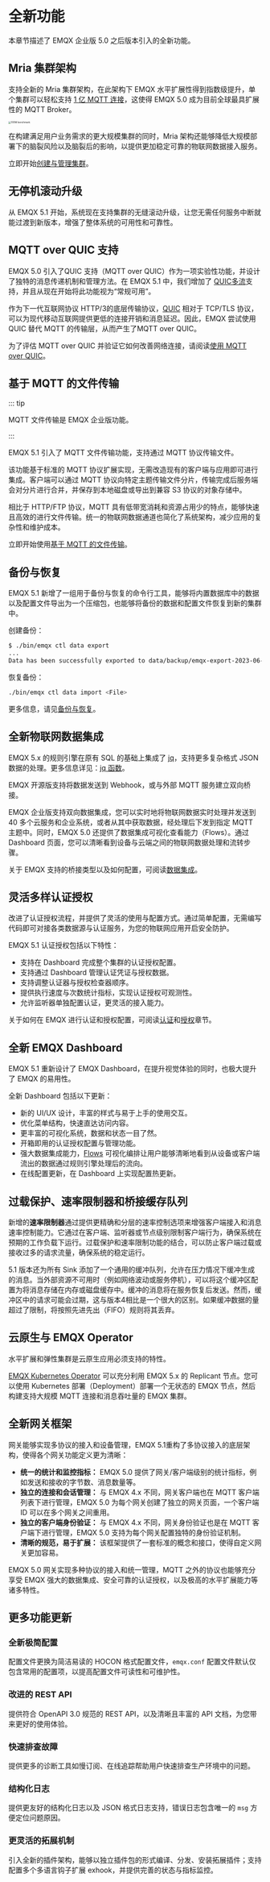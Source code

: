 # 全新功能

本章节描述了 EMQX 企业版 5.0 之后版本引入的全新功能。

## Mria 集群架构

支持全新的 Mria 集群架构，在此架构下 EMQX 水平扩展性得到指数级提升，单个集群可以轻松支持 [1 亿 MQTT 连接](https://www.emqx.com/zh/blog/reaching-100m-mqtt-connections-with-emqx-5-0)，这使得 EMQX 5.0 成为目前全球最具扩展性的 MQTT Broker。

<img src="./assets/100m-benckmark.png" alt="100M benchmark" style="zoom:33%;" />

在构建满足用户业务需求的更大规模集群的同时，Mria 架构还能够降低大规模部署下的脑裂风险以及脑裂后的影响，以提供更加稳定可靠的物联网数据接入服务。

立即开始[创建与管理集群](../deploy/cluster/create-cluster.md)。

## 无停机滚动升级

从 EMQX 5.1 开始，系统现在支持集群的无缝滚动升级，让您无需任何服务中断就能过渡到新版本，增强了整体系统的可用性和可靠性。

## MQTT over QUIC 支持

EMQX 5.0 引入了QUIC 支持（MQTT over QUIC）作为一项实验性功能，并设计了独特的消息传递机制和管理方法。在 EMQX 5.1 中，我们增加了 [QUIC多流](https://www.emqx.com/zh/blog/emqx-newsletter-202302)支持，并且从现在开始将此功能视为“常规可用”。

作为下一代互联网协议 HTTP/3的底层传输协议，[QUIC](https://datatracker.ietf.org/doc/html/rfc9000) 相对于 TCP/TLS 协议，可以为现代移动互联网提供更低的连接开销和消息延迟。因此，EMQX 尝试使用 QUIC 替代 MQTT 的传输层，从而产生了MQTT over QUIC。

为了评估 MQTT over QUIC 并验证它如何改善网络连接，请阅读[使用 MQTT over QUIC](../mqtt-over-quic/getting-started.md)。

## 基于 MQTT 的文件传输

::: tip

MQTT 文件传输是 EMQX 企业版功能。

:::

EMQX 5.1 引入了 MQTT 文件传输功能，支持通过 MQTT 协议传输文件。

该功能基于标准的 MQTT 协议扩展实现，无需改造现有的客户端与应用即可进行集成。客户端可以通过 MQTT 协议向特定主题传输文件分片，传输完成后服务端会对分片进行合并，并保存到本地磁盘或导出到兼容 S3 协议的对象存储中。

相比于 HTTP/FTP 协议，MQTT 具有低带宽消耗和资源占用少的特点，能够快速且高效的进行文件传输。统一的物联网数据通道也简化了系统架构，减少应用的复杂性和维护成本。

立即开始使用[基于 MQTT 的文件传输](../file-transfer/introduction.md)。

## 备份与恢复

EMQX 5.1 新增了一组用于备份与恢复的命令行工具，能够将内置数据库中的数据以及配置文件导出为一个压缩包，也能够将备份的数据和配置文件恢复到新的集群中。

创建备份：

```bash
$ ./bin/emqx ctl data export
...
Data has been successfully exported to data/backup/emqx-export-2023-06-21-14-07-31.592.tar.gz.
```

恢复备份：

```bash
./bin/emqx ctl data import <File>
```

更多信息，请见[备份与恢复](../operations/backup-restore.md)。

## 全新物联网数据集成

EMQX 5.x 的规则引擎在原有 SQL 的基础上集成了 [jq](https://stedolan.github.io/jq/)，支持更多复杂格式 JSON 数据的处理。更多信息详见：[jq 函数](../data-integration/rule-sql-jq.md)。

EMQX 开源版支持将数据发送到 Webhook，或与外部 MQTT 服务建立双向桥接。

EMQX 企业版支持双向数据集成，您可以实时地将物联网数据实时处理并发送到 40 多个云服务和企业系统，或者从其中获取数据，经处理后下发到指定 MQTT 主题中。同时，EMQX 5.0 还提供了数据集成可视化查看能力（Flows）。通过 Dashboard 页面，您可以清晰看到设备与云端之间的物联网数据处理和流转步骤。

关于 EMQX 支持的桥接类型以及如何配置，可阅读[数据集成](../data-integration/data-bridges.md)。

## 灵活多样认证授权

改进了认证授权流程，并提供了灵活的使用与配置方式。通过简单配置，无需编写代码即可对接各类数据源与认证服务，为您的物联网应用开启安全防护。

EMQX 5.1 认证授权包括以下特性：

- 支持在 Dashboard 完成整个集群的认证授权配置。
- 支持通过 Dashboard 管理认证凭证与授权数据。
- 支持调整认证器与授权检查器顺序。
- 提供执行速度与次数统计指标，实现认证授权可观测性。
- 允许监听器单独配置认证，更灵活的接入能力。

关于如何在 EMQX 进行认证和授权配置，可阅读[认证](../access-control/authn/authn.md)和[授权](../access-control/authz/authz.md)章节。

## 全新 EMQX Dashboard

EMQX 5.1 重新设计了 EMQX Dashboard，在提升视觉体验的同时，也极大提升了 EMQX 的易用性。

全新 Dashboard 包括以下更新：

- 新的 UI/UX 设计，丰富的样式与易于上手的使用交互。
- 优化菜单结构，快速直达访问内容。
- 更丰富的可视化系统，数据和状态一目了然。
- 开箱即用的认证授权配置与管理功能。
- 强大数据集成能力，[Flows](../dashboard/flows.md) 可视化编排让用户能够清晰地看到从设备或客户端流出的数据通过规则引擎处理后的流向。
- 在线配置更新，在 Dashboard 上实现配置热更新。

## 过载保护、速率限制器和桥接缓存队列

新增的**速率限制器**通过提供更精确和分层的速率控制选项来增强客户端接入和消息速率控制能力。它通过在客户端、监听器或节点级别限制客户端行为，确保系统在预期的工作负载下运行。过载保护和速率限制功能的结合，可以防止客户端过载或接收过多的请求流量，确保系统的稳定运行。

5.1 版本还为所有 Sink 添加了一个通用的缓冲队列，允许在压力情况下缓冲生成的消息。当外部资源不可用时（例如网络波动或服务停机），可以将这个缓冲区配置为将消息存储在内存或磁盘缓存中。缓冲的消息将在服务恢复后发送。然而，缓冲区中的请求可能会过期，这与版本4相比是一个很大的区别。如果缓冲数据的量超过了限制，将按照先进先出（FIFO）规则将其丢弃。

## 云原生与 EMQX Operator

水平扩展和弹性集群是云原生应用必须支持的特性。

[EMQX Kubernetes Operator](https://www.emqx.com/en/emqx-kubernetes-operator) 可以充分利用 EMQX 5.x 的 Replicant 节点。您可以使用 Kubernetes 部署（Deployment）部署一个无状态的 EMQX 节点，然后构建支持大规模 MQTT 连接和消息吞吐量的 EMQX 集群。

## 全新网关框架

网关能够实现多协议的接入和设备管理，EMQX 5.1重构了多协议接入的底层架构，使得各个网关功能定义更为清晰：

- **统一的统计和监控指标：** EMQX 5.0 提供了网关/客户端级别的统计指标，例如发送和接收的字节数、消息数量等。
- **独立的连接和会话管理：** 与 EMQX 4.x 不同，网关客户端也在 MQTT 客户端列表下进行管理，EMQX 5.0 为每个网关创建了独立的网关页面，一个客户端 ID 可以在多个网关之间重用。
- **独立的客户端身份验证：** 与 EMQX 4.x 不同，网关身份验证也是在 MQTT 客户端下进行管理，EMQX 5.0 支持为每个网关配置独特的身份验证机制。
- **清晰的规范，易于扩展：** 该框架提供了一套标准的概念和接口，使得自定义网关更加容易。

EMQX 5.0 网关实现多种协议的接入和统一管理，MQTT 之外的协议也能够充分享受 EMQX 强大的数据集成、安全可靠的认证授权，以及极高的水平扩展能力等诸多特性。

## 更多功能更新

### 全新极简配置

配置文件更换为简洁易读的 HOCON 格式配置文件，`emqx.conf` 配置文件默认仅包含常用的配置项，以提高配置文件可读性和可维护性。

### 改进的 REST API

提供符合 OpenAPI 3.0 规范的 REST API，以及清晰且丰富的 API 文档，为您带来更好的使用体验。

### 快速排查故障

提供更多的诊断工具如慢订阅、在线追踪帮助用户快速排查生产环境中的问题。

### 结构化日志

提供更友好的结构化日志以及 JSON 格式日志支持，错误日志包含唯一的 `msg` 方便定位问题原因。

### 更灵活的拓展机制

引入全新的插件架构，能够以独立插件包的形式编译、分发、安装拓展插件；支持配置多个多语言钩子扩展 exhook，并提供完善的状态与指标监控。
